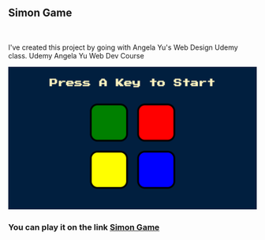 ## Simon Game

<br>

I've created this project by going with Angela Yu's Web Design Udemy class. Udemy Angela Yu Web Dev Course

![](./screenshot.png)

### You can play it on the link [Simon Game](https://simon-game-926c9.firebaseapp.com/)
